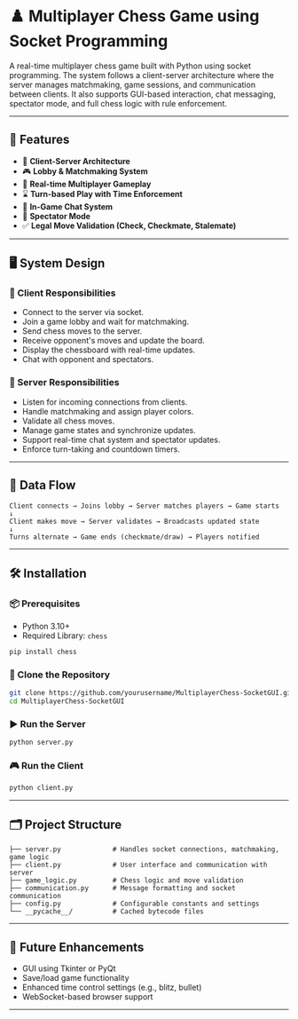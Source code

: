 
# ♟️ Multiplayer Chess Game using Socket Programming

A real-time multiplayer chess game built with Python using socket programming. The system follows a client-server architecture where the server manages matchmaking, game sessions, and communication between clients. It also supports GUI-based interaction, chat messaging, spectator mode, and full chess logic with rule enforcement.

---

## 🧩 Features

- 🔗 **Client-Server Architecture**
- 🎮 **Lobby & Matchmaking System**
- 👥 **Real-time Multiplayer Gameplay**
- ⌛ **Turn-based Play with Time Enforcement**
- 💬 **In-Game Chat System**
- 👀 **Spectator Mode**
- ✅ **Legal Move Validation (Check, Checkmate, Stalemate)**

---

## 🖥️ System Design

### 🎯 Client Responsibilities
- Connect to the server via socket.
- Join a game lobby and wait for matchmaking.
- Send chess moves to the server.
- Receive opponent's moves and update the board.
- Display the chessboard with real-time updates.
- Chat with opponent and spectators.

### 🧠 Server Responsibilities
- Listen for incoming connections from clients.
- Handle matchmaking and assign player colors.
- Validate all chess moves.
- Manage game states and synchronize updates.
- Support real-time chat system and spectator updates.
- Enforce turn-taking and countdown timers.

---

## 🔄 Data Flow

```text
Client connects → Joins lobby → Server matches players → Game starts
↓
Client makes move → Server validates → Broadcasts updated state
↓
Turns alternate → Game ends (checkmate/draw) → Players notified
```

---

## 🛠️ Installation

### 📦 Prerequisites
- Python 3.10+
- Required Library: `chess`

```bash
pip install chess
```

### 📂 Clone the Repository

```bash
git clone https://github.com/yourusername/MultiplayerChess-SocketGUI.git
cd MultiplayerChess-SocketGUI
```

### ▶️ Run the Server

```bash
python server.py
```

### 🎮 Run the Client

```bash
python client.py
```

---

## 🗂️ Project Structure

```
├── server.py             # Handles socket connections, matchmaking, game logic
├── client.py             # User interface and communication with server
├── game_logic.py         # Chess logic and move validation
├── communication.py      # Message formatting and socket communication
├── config.py             # Configurable constants and settings
└── __pycache__/          # Cached bytecode files
```

---

## 🚀 Future Enhancements

- GUI using Tkinter or PyQt
- Save/load game functionality
- Enhanced time control settings (e.g., blitz, bullet)
- WebSocket-based browser support

---

